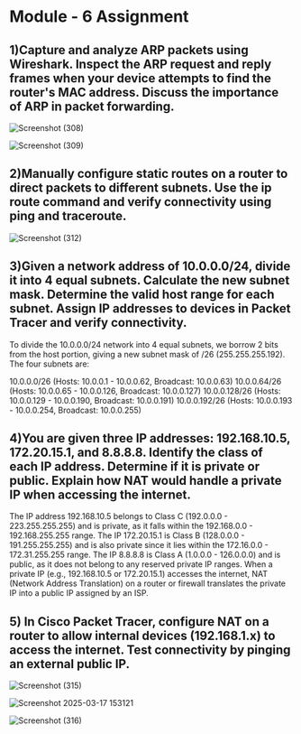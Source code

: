 # Module - 6 Assignment

## 1)Capture and analyze ARP packets using Wireshark. Inspect the ARP request and reply frames when your device attempts to find the router's MAC address. Discuss the importance of ARP in packet forwarding.

![Screenshot (308)](https://github.com/user-attachments/assets/a56697c2-c14b-4d42-b93b-4e1a68dca738)

![Screenshot (309)](https://github.com/user-attachments/assets/4edb7914-2a45-42e2-b237-e942d882be91)

## 2)Manually configure static routes on a router to direct packets to different subnets. Use the ip route command and verify connectivity using ping and traceroute. 



![Screenshot (312)](https://github.com/user-attachments/assets/cedc6cec-9267-439b-ba56-2c9e34104439)

## 3)Given a network address of 10.0.0.0/24, divide it into 4 equal subnets. Calculate the new subnet mask. Determine the valid host range for each subnet. Assign IP addresses to devices in Packet Tracer and verify connectivity.

To divide the 10.0.0.0/24 network into 4 equal subnets, we borrow 2 bits from the host portion, giving a new subnet mask of /26 (255.255.255.192). The four subnets are:

10.0.0.0/26 (Hosts: 10.0.0.1 - 10.0.0.62, Broadcast: 10.0.0.63)
10.0.0.64/26 (Hosts: 10.0.0.65 - 10.0.0.126, Broadcast: 10.0.0.127)
10.0.0.128/26 (Hosts: 10.0.0.129 - 10.0.0.190, Broadcast: 10.0.0.191)
10.0.0.192/26 (Hosts: 10.0.0.193 - 10.0.0.254, Broadcast: 10.0.0.255)



## 4)You are given three IP addresses: 192.168.10.5, 172.20.15.1, and 8.8.8.8. Identify the class of each IP address. Determine if it is private or public. Explain how NAT would handle a private IP when accessing the internet.

The IP address 192.168.10.5 belongs to Class C (192.0.0.0 - 223.255.255.255) and is private, as it falls within the 192.168.0.0 - 192.168.255.255 range. The IP 172.20.15.1 is Class B (128.0.0.0 - 191.255.255.255) and is also private since it lies within the 172.16.0.0 - 172.31.255.255 range. The IP 8.8.8.8 is Class A (1.0.0.0 - 126.0.0.0) and is public, as it does not belong to any reserved private IP ranges. When a private IP (e.g., 192.168.10.5 or 172.20.15.1) accesses the internet, NAT (Network Address Translation) on a router or firewall translates the private IP into a public IP assigned by an ISP. 


## 5) In Cisco Packet Tracer, configure NAT on a router to allow internal devices (192.168.1.x) to access the internet. Test connectivity by pinging an external public IP.

![Screenshot (315)](https://github.com/user-attachments/assets/a1e7719d-1b80-4ea7-aad2-3f30956d28a1)


![Screenshot 2025-03-17 153121](https://github.com/user-attachments/assets/805dc2d6-3a36-4d4f-a903-b71bef3fa8d3)

![Screenshot (316)](https://github.com/user-attachments/assets/4ebeeb09-836e-484a-bb2d-746285793c6a)





